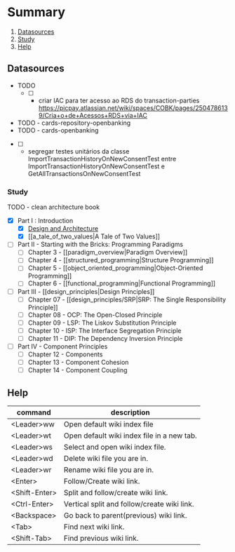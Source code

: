 # Summary
1. [Datasources](#datasources)
2. [Study](#study)
3. [Help](#help)
## Datasources
- TODO
  - [ ] - criar IAC para ter acesso ao RDS do transaction-parties https://picpay.atlassian.net/wiki/spaces/COBK/pages/2504786139/Cria+o+de+Acessos+RDS+via+IAC
- TODO - cards-repository-openbanking
- TODO - cards-openbanking
- [ ] - segregar testes unitários da classe ImportTransactionHistoryOnNewConsentTest entre ImportTransactionHistoryOnNewConsentTest e GetAllTransactionsOnNewConsentTest

### Study
TODO - clean architecture book
- [X] Part I : Introduction
  - [X] [Design and Architecture](/what_is_design_and_architecture.md)
  - [X] [[a_tale_of_two_values|A Tale of Two Values]]
- [ ] Part II - Starting with the Bricks: Programming Paradigms
  - [ ] Chapter 3 - [[paradigm_overview|Paradigm Overview]]
  - [ ] Chapter 4 - [[structured_programming|Structure Programming]]
  - [ ] Chapter 5 - [[object_oriented_programming|Object-Oriented Programming]]
  - [ ] Chapter 6 - [[functional_programming|Functional Programming]]
- [ ] Part III - [[design_principles|Design Principles]]
  - [ ] Chapter 07 - [[design_principles/SRP|SRP: The Single Responsibility Principle]]
  - [ ] Chapter 08 - OCP: The Open-Closed Principle
  - [ ] Chapter 09 - LSP: The Liskov Substitution Principle
  - [ ] Chapter 10 - ISP: The Interface Segregation Principle
  - [ ] Chapter 11 - DIP: The Dependency Inversion Principle
- [ ] Part IV - Component Principles
  - [ ] Chapter 12 - Components
  - [ ] Chapter 13 - Component Cohesion
  - [ ] Chapter 14 - Component Coupling

## Help
| command         | description                                 |
|-----------------|---------------------------------------------|
| \<Leader\>ww    | Open default wiki index file                |
| \<Leader\>wt    | Open default wiki index file in a new tab.  |
| \<Leader\>ws    | Select and open wiki index file.            |
| \<Leader\>wd    | Delete wiki file you are in.                |
| \<Leader\>wr    | Rename wiki file you are in.                |
| \<Enter\>       | Follow/Create wiki link.                    |
| \<Shift-Enter\> | Split and follow/create wiki link.          |
| \<Ctrl-Enter\>  | Vertical split and follow/create wiki link. |
| \<Backspace\>   | Go back to parent(previous) wiki link.      |
| \<Tab\>         | Find next wiki link.                        |
| \<Shift-Tab\>   | Find previous wiki link.                    |

